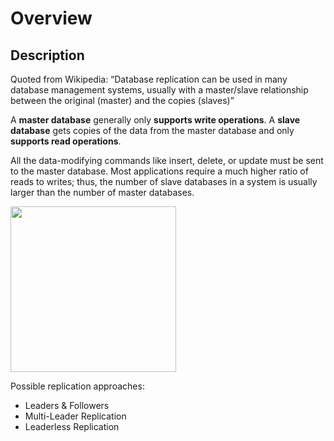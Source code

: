# Overview

## Description

Quoted from Wikipedia: “Database replication can be used in many database management systems, usually with a master/slave relationship between the original (master) and the copies (slaves)”

A **master database** generally only **supports write operations**. A **slave database** gets copies of the data from the master database and only **supports read operations**.

All the data-modifying commands like insert, delete, or update must be sent to the master database. Most applications require a much higher ratio of reads to writes; thus, the number of slave databases in a system is usually larger than the number of master databases.

<img src="image1.png" style="width:2.76332in" />

Possible replication approaches:

- Leaders & Followers
- Multi-Leader Replication
- Leaderless Replication
